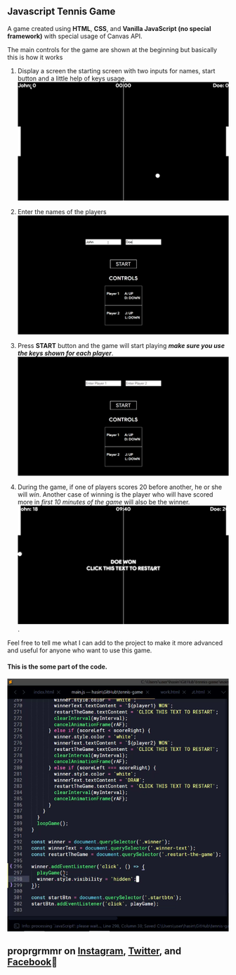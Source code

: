 ## Javascript Tennis Game

A game created using **HTML**, **CSS**, and **Vanilla JavaScript (no special framework)** with special usage of Canvas API.

The main controls for the game are shown at the beginning but basically this is how it works

1. Display a screen the starting screen with two inputs for names, start button and a little help of keys usage.
![Initial view of the game](./images/initialView.png)

2. Enter the names of the players
![Enter player names](./images/playerNames.png)

3. Press **START** button and the game will start playing ***make sure you use the keys shown for each player***.
![Game ground image](./images/start.png)

4. During the game, if one of players scores 20 before another, he or she will *win*. Another case of winning is the player who will have scored more in *first 10 minutes of the game* will also be the winner.
![Winner screen](./images/win.png).

Feel free to tell me what I can add to the project to make it more advanced and useful for anyone who want to use this game.

#### This is the some part of the code.
![Some code in Sublime](./images/code.png)

## proprgrmmr on [Instagram](https://www.instagram.com/proprgrmmr), [Twitter](https://twitter.com/proprgrmmr), and [Facebook](https://web.facebook.com/pro.programmer.14):100: 